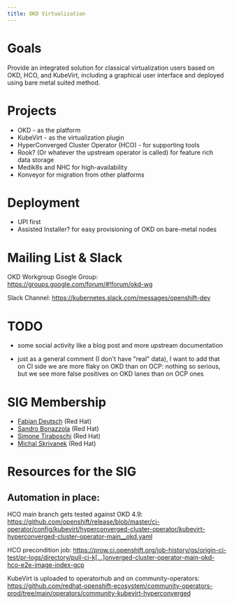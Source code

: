 ```yaml
---
title: OKD Virtualization
---
```


# Goals
Provide an integrated solution for classical virtualization users based on OKD, HCO, and KubeVirt, including a graphical user interface and deployed using bare metal suited method.

# Projects

* OKD - as the platform
* KubeVirt - as the virtualization plugin
* HyperConverged Cluster Operator (HCO) - for supporting tools
* Rook? (Or whatever the upstream operator is called) for feature rich data storage
* Medik8s and NHC for high-availability
* Konveyor for migration from other platforms

# Deployment

* UPI first
* Assisted Installer? for easy provisioning of OKD on bare-metal nodes

# Mailing List & Slack

OKD Workgroup Google Group: <https://groups.google.com/forum/#!forum/okd-wg>

Slack Channel: <https://kubernetes.slack.com/messages/openshift-dev>

# TODO

* some social activity like a blog post and more upstream documentation

* just as a general comment (I don't have "real" data), I want to add that on CI side we are more flaky on OKD than on OCP: nothing so serious, but we see more false positives on OKD lanes than on OCP ones

# SIG Membership

 * [Fabian Deutsch](https://github.com/fabiand) (Red Hat)
 * [Sandro Bonazzola](https://github.com/sandrobonazzola) (Red Hat)
 * [Simone Tiraboschi](https://github.com/tiraboschi) (Red Hat)
 * [Michal Skrivanek](https://github.com/michalskrivanek) (Red Hat)


# Resources for the SIG

## Automation in place:

HCO main branch gets tested against OKD 4.9: <https://github.com/openshift/release/blob/master/ci-operator/config/kubevirt/hyperconverged-cluster-operator/kubevirt-hyperconverged-cluster-operator-main__okd.yaml>

HCO precondition job: <https://prow.ci.openshift.org/job-history/gs/origin-ci-test/pr-logs/directory/pull-ci-k[…]onverged-cluster-operator-main-okd-hco-e2e-image-index-gcp>

KubeVirt is uploaded to operatorhub and on community-operators: <https://github.com/redhat-openshift-ecosystem/community-operators-prod/tree/main/operators/community-kubevirt-hyperconverged>

